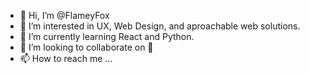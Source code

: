 - 👋 Hi, I’m @FlameyFox
- 👀 I’m interested in UX, Web Design, and aproachable web solutions.
- 🌱 I’m currently learning React and Python.
- 💞️ I’m looking to collaborate on 🦊
- 📫 How to reach me ...

<!---
FlameyFox/FlameyFox is a ✨ special ✨ repository because its `README.md` (this file) appears on your GitHub profile.
You can click the Preview link to take a look at your changes.
--->
